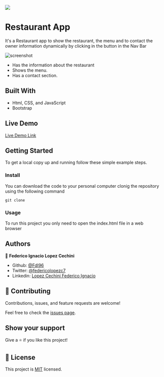 ![](https://img.shields.io/badge/Microverse-blueviolet)

# Restaurant App

It's a Restaurant app to show the restaurant, the menu and to contact the owner information dynamically by clicking in the button in the Nav Bar

![screenshot](./assets/screenshot/screenshot.jpg)

- Has the information about the restaurant
- Shows the menu.
- Has a contact section.

## Built With

- Html, CSS, and JavaScript
- Bootstrap

## Live Demo

[Live Demo Link](https://fdi96.github.io/Restaurant-App/)

## Getting Started

To get a local copy up and running follow these simple example steps.

### Install

You can download the code to your personal computer clonig the repository using the following command

```
git clone
```

### Usage

To run this project you only need to open the index.html file in a web browser

## Authors

👤 **Federico Ignacio Lopez Cechini**

- Github: [@FdI96](https://github.com/FdI96)
- Twitter: [@federicolopezc7](https://twitter.com/federicolopezc7)
- Linkedin: [Lopez Cechini Federico Ignacio](https://www.linkedin.com/in/federico-ignacio-lopez-cechini-3285411a4/)

## 🤝 Contributing

Contributions, issues, and feature requests are welcome!

Feel free to check the [issues page](https://github.com/FdI96/Restaurant-App/issues).

## Show your support

Give a ⭐️ if you like this project!

## 📝 License

This project is [MIT](./LICENSE) licensed.
